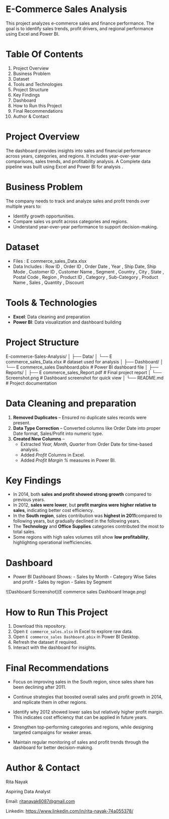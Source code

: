 
# E-Commerce Sales Analysis

This project analyzes e-commerce sales and finance performance. The goal is to identify sales trends, profit drivers, and regional performance using Excel and Power BI.

# Table Of Contents
 
1. Project Overview 
2. Business Problem  
3. Dataset  
4. Tools and Technologies  
5. Project Structure  
6. Key Findings  
7. Dashboard  
8. How to Run this Project  
9. Final Recommendations  
10. Author & Contact  

# Project Overview

The dashboard provides insights into sales and financial performance across years, categories, and regions. It includes year-over-year comparisons, sales trends, and profitability analysis. A Complete data pipeline was built using Excel and Power BI for analysis .

# Business Problem 

The company needs to track and analyze sales and profit trends over multiple years to:  
- Identify growth opportunities.  
- Compare sales vs profit across categories and regions.  
- Understand year-over-year performance to support decision-making.

# Dataset

- Files : E commerce_sales_Data.xlsx
- Data Includes : Row ID , Order ID , Order Date , Year , Ship Date, Ship Mode , Customer ID , Customer Name , Segment , Country , City ,	State , Postal Code , Region , Product ID , Category , Sub-Category , Product Name , Sales , Quantity , Discount

# Tools & Technologies

- **Excel**: Data cleaning and preparation  
- **Power BI**: Data visualization and dashboard building 

# Project Structure

E-commerce-Sales-Analysis/
│
├── Data/
│ └── E commerce_sales_Data.xlsx # dataset used for analysis
│
├── Dashboard/
│ └── E commerce_sales Dashboard.pbix # Power BI dashboard file
│
├── Reports/
│ ├── E commerce_sales_Report.pdf # Final project report
│ └── Screenshot.png # Dashboard screenshot for quick view
│
└── README.md # Project documentation

# Data Cleaning and preparation

1. **Removed Duplicates** – Ensured no duplicate sales records were present.  
3. **Data Type Correction** – Converted columns like Order Date into proper Date format, Sales/Profit into numeric type.  
4. **Created New Columns** –  
   - Extracted *Year, Month, Quarter* from Order Date for time-based analysis. 
   - Added *Profit* Columns in Excel. 
   - Added *Profit Margin %* measures in Power BI.

# Key Findings 

-  In 2014, both **sales and profit showed strong growth** compared to previous years.  
- In 2012, **sales were lower**, but **profit margins were higher relative to sales**, indicating better cost efficiency.  
- In the **South region**, sales contribution was **highest in 2011**compared to following years, but gradually declined in the following years.  
- The **Technology** and **Office Supplies** categories contributed the most to total sales.    
- Some regions with high sales volumes still show **low profitability**, highlighting operational inefficiencies. 

# Dashboard

- Power BI Dashboard Shows:
      - Sales by Month
      - Category Wise Sales and profit
      - Sales by region 
      - Sales by Segment

![Dashboard Screenshot](E commerce sales Dashboard Image.png)

# How to Run This Project

1. Download this repository.  
2. Open `E commerce_sales.xlsx` in Excel to explore raw data.  
3. Open `E commerce_sales Dashboard.pbix` in Power BI Desktop.  
4. Refresh the dataset if required.  
5. Interact with the dashboard for insights. 

# Final Recommendations

- Focus on improving sales in the South region, since sales share has been declining after 2011.

- Continue strategies that boosted overall sales and profit growth in 2014, and replicate them in other regions.

- Identify why 2012 showed lower sales but relatively higher profit margin. This indicates cost efficiency that can be applied in future years.

- Strengthen top-performing categories and regions, while designing targeted campaigns for weaker areas.

- Maintain regular monitoring of sales and profit trends through the dashboard for better decision-making.

# Author & Contact 

Rita Nayak

Aspiring Data Analyst

Email: ritanayak6087@gmail.com

Linkedin: https://www.linkedin.com/in/rita-nayak-74a055378/





